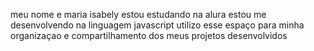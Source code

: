meu nome e maria isabely 
estou estudando na alura estou me desenvolvendo na linguagem javascript utilizo esse espaço para minha organizaçao e compartilhamento dos meus projetos desenvolvidos 

